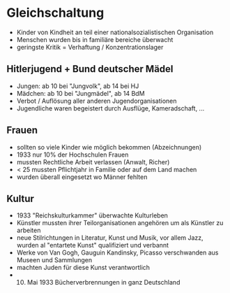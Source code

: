 # Gleichschaltung
- Kinder von Kindheit an teil einer nationalsozialistischen Organisation
- Menschen wurden bis in familiäre bereiche überwacht
- geringste Kritik = Verhaftung / Konzentrationslager

## Hitlerjugend + Bund deutscher Mädel
- Jungen: ab 10 bei "Jungvolk", ab 14 bei HJ
- Mädchen: ab 10 bei "Jungmädel", ab 14 BdM
- Verbot / Auflösung aller anderen Jugendorganisationen
- Jugendliche waren begeistert durch Ausflüge, Kameradschaft, ...

## Frauen
- sollten so viele Kinder wie möglich bekommen (Abzeichnungen)
- 1933 nur 10% der Hochschulen Frauen
- mussten Rechtliche Arbeit verlassen (Anwalt, Richer)
- < 25 mussten Pflichtjahr in Familie oder auf dem Land machen
- wurden überall eingesetzt wo Männer fehlten

## Kultur
- 1933 "Reichskulturkammer" überwachte Kulturleben
- Künstler mussten ihrer Teilorganisationen angehören um als Künstler zu arbeiten
- neue Stilrichtungen in Literatur, Kunst und Musik, vor allem Jazz, wurden al "entartete Kunst" qualifiziert und verbannt
- Werke von Van Gogh, Gauguin Kandinsky, Picasso verschwanden aus Museen und Sammlungen
- machten Juden für diese Kunst verantwortlich
- 10. Mai 1933 Bücherverbrennungen in ganz Deutschland

